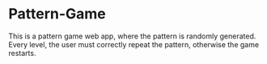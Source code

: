 # Pattern-Game
This is a pattern game web app, where the pattern is randomly generated. Every level, the user must correctly repeat the pattern, otherwise the game restarts.

